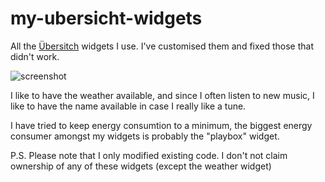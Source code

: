 # my-ubersicht-widgets
All the [Übersitch](http://tracesof.net/uebersicht/) widgets I use. I've customised them and fixed those that didn't work.

![screenshot](https://github.com/uranium78/my-ubersicht-widgets/raw/master/Screenshot%202019-02-16%20at%2011.52.55.png)

I like to have the weather available, and since I often listen to new music, I like to have the name available in case I really like a tune.

I have tried to keep energy consumtion to a minimum, the biggest energy consumer amongst my widgets is probably the "playbox" widget.

P.S.
Please note that I only modified existing code. I don't not claim ownership of any of these widgets (except the weather widget)
